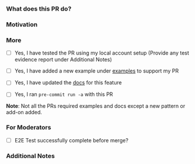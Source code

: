 
### What does this PR do?

<!-- A brief description of the change being made with this pull request. -->


### Motivation

<!-- What inspired you to submit this pull request? -->


### More

- [ ] Yes, I have tested the PR using my local account setup  (Provide any test evidence report under Additional Notes)
- [ ] Yes, I have added a new example under [examples](https://github.com/aws-samples/aws-eks-accelerator-for-terraform/tree/main/examples) to support my PR
- [ ] Yes, I have updated the [docs](https://github.com/aws-samples/aws-eks-accelerator-for-terraform/tree/main/docs) for this feature
- [ ] Yes, I ran `pre-commit run -a` with this PR


**Note**: Not all the PRs required examples and docs except a new pattern or add-on added.

### For Moderators
- [ ] E2E Test successfully complete before merge?

### Additional Notes

<!-- Anything else we should know when reviewing? -->
